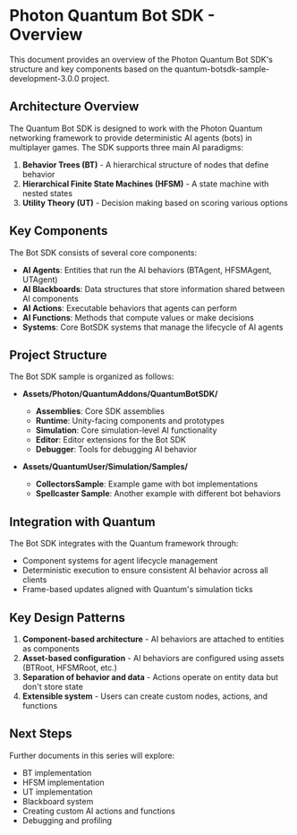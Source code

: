 # Photon Quantum Bot SDK - Overview

This document provides an overview of the Photon Quantum Bot SDK's structure and key components based on the quantum-botsdk-sample-development-3.0.0 project.

## Architecture Overview

The Quantum Bot SDK is designed to work with the Photon Quantum networking framework to provide deterministic AI agents (bots) in multiplayer games. The SDK supports three main AI paradigms:

1. **Behavior Trees (BT)** - A hierarchical structure of nodes that define behavior
2. **Hierarchical Finite State Machines (HFSM)** - A state machine with nested states
3. **Utility Theory (UT)** - Decision making based on scoring various options

## Key Components

The Bot SDK consists of several core components:

- **AI Agents**: Entities that run the AI behaviors (BTAgent, HFSMAgent, UTAgent)
- **AI Blackboards**: Data structures that store information shared between AI components
- **AI Actions**: Executable behaviors that agents can perform
- **AI Functions**: Methods that compute values or make decisions
- **Systems**: Core BotSDK systems that manage the lifecycle of AI agents

## Project Structure

The Bot SDK sample is organized as follows:

- **Assets/Photon/QuantumAddons/QuantumBotSDK/**
  - **Assemblies**: Core SDK assemblies
  - **Runtime**: Unity-facing components and prototypes
  - **Simulation**: Core simulation-level AI functionality
  - **Editor**: Editor extensions for the Bot SDK
  - **Debugger**: Tools for debugging AI behavior

- **Assets/QuantumUser/Simulation/Samples/**
  - **CollectorsSample**: Example game with bot implementations
  - **Spellcaster Sample**: Another example with different bot behaviors

## Integration with Quantum

The Bot SDK integrates with the Quantum framework through:
- Component systems for agent lifecycle management
- Deterministic execution to ensure consistent AI behavior across all clients
- Frame-based updates aligned with Quantum's simulation ticks

## Key Design Patterns

1. **Component-based architecture** - AI behaviors are attached to entities as components
2. **Asset-based configuration** - AI behaviors are configured using assets (BTRoot, HFSMRoot, etc.)
3. **Separation of behavior and data** - Actions operate on entity data but don't store state
4. **Extensible system** - Users can create custom nodes, actions, and functions

## Next Steps

Further documents in this series will explore:
- BT implementation
- HFSM implementation
- UT implementation
- Blackboard system
- Creating custom AI actions and functions
- Debugging and profiling
